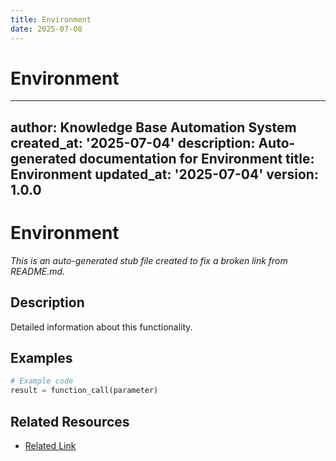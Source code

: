 ```yaml
---
title: Environment
date: 2025-07-08
---
```


# Environment

---
author: Knowledge Base Automation System
created_at: '2025-07-04'
description: Auto-generated documentation for Environment
title: Environment
updated_at: '2025-07-04'
version: 1.0.0
---

# Environment

*This is an auto-generated stub file created to fix a broken link from README.md.*

## Description

Detailed information about this functionality.

## Examples

```python
# Example code
result = function_call(parameter)
```

## Related Resources

- [Related Link](./related_resource.md)
